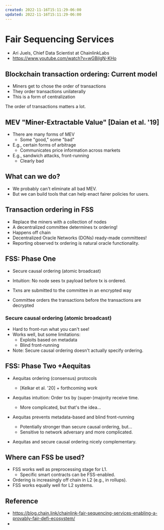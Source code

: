 ```yaml
---
created: 2022-11-16T15:11:29-06:00
updated: 2022-11-16T15:11:29-06:00
---
```

# Fair Sequencing Services
- Ari Juels, Chief Data Scientist at ChainlinkLabs
- https://www.youtube.com/watch?v=wGBilgN-KHo

## Blockchain transaction ordering: Current model
- Miners get to chose the order of transactions 
- They order transactions unilaterally
- This is a form of centralization

The order of transactions matters a lot.

## MEV "Miner-Extractable Value" [Daian et al. '19]
- There are many forms of MEV
	- Some "good," some "bad"
- E.g., certain forms of arbitrage
	- Communicates price information across markets
- E.g., sandwich attacks, front-running
	- Clearly bad

## What can we do?
- We probably can't eliminate all bad MEV.
- But we can build tools that can help enact fairer policies for users.

## Transaction ordering in FSS
- Replace the miners with a collection of nodes
- A decentralized committee determines tx ordering!
- Happens off chain
- Decentralized Oracle Networks (DONs) ready-made committees!
- Reporting observed tx ordering is natural oracle functionality.

## FSS: Phase One
- Secure causal ordering (atomic broadcast)
- Intuition: No node sees tx payload before tx is ordered.

- Txns are submitted to the committee in an encrypted way
- Committee orders the transactions before the transactions are decrypted

### Secure causal ordering (atomic broadcast)
- Hard to front-run what you can't see!
- Works well, but some limitations:
	- Exploits based on metadata
	- Blind front-running
- Note: Secure causal ordering doesn't actually specify ordering.

## FSS: Phase Two +Aequitas
- Aequitas ordering (consensus) protocols
	- [Kelkar et al. '20] + forthcoming work
- Aequitas intuition: Order txs by (super-)majority receive time.
	- More complicated, but that's the idea...

- Aequitas prevents metadata-based and blind front-running
	- Potentially stronger than secure causal ordering, but...
	- Sensitive to network adversary and more complicated.
- Aequitas and secure causal ordering nicely complementary.

## Where can FSS be used?
- FSS works well as preprocessing stage for L1.
	- Specific smart contracts can be FSS-enabled.
- Ordering is increasingly off chain in L2 (e.g., in rollups).
- FSS works equally well for L2 systems.

## Reference 
- https://blog.chain.link/chainlink-fair-sequencing-services-enabling-a-provably-fair-defi-ecosystem/
- 